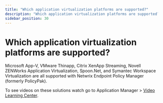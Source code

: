 ```yaml
---
title: "Which application virtualization platforms are supported?"
description: "Which application virtualization platforms are supported?"
sidebar_position: 30
---
```


# Which application virtualization platforms are supported?

Microsoft App-V, VMware Thinapp, Citrix XenApp Streaming, Novell ZENWorks Application
Virtualization, Spoon.Net, and Symantec Workspace Virtualization are all supported with Netwrix
Endpoint Policy Manager (formerly PolicyPak).

To see videos on these solutions watch go to Application Manager >
[Video Learning Center](/docs/endpointpolicymanager/components/applicationsettingsmanager/videos/videolearningcenter.md).
